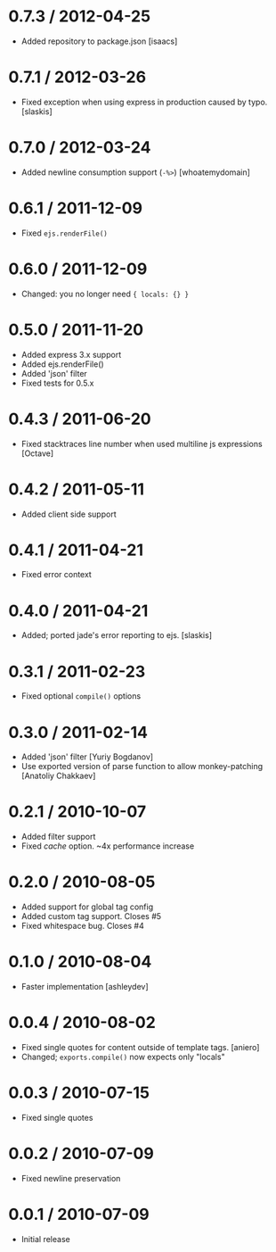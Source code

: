 
0.7.3 / 2012-04-25 
==================

  * Added repository to package.json [isaacs]

0.7.1 / 2012-03-26 
==================

  * Fixed exception when using express in production caused by typo. [slaskis]

0.7.0 / 2012-03-24 
==================

  * Added newline consumption support (`-%>`) [whoatemydomain]

0.6.1 / 2011-12-09 
==================

  * Fixed `ejs.renderFile()`

0.6.0 / 2011-12-09 
==================

  * Changed: you no longer need `{ locals: {} }`

0.5.0 / 2011-11-20 
==================

  * Added express 3.x support
  * Added ejs.renderFile()
  * Added 'json' filter
  * Fixed tests for 0.5.x

0.4.3 / 2011-06-20 
==================

  * Fixed stacktraces line number when used multiline js expressions [Octave]

0.4.2 / 2011-05-11 
==================

  * Added client side support

0.4.1 / 2011-04-21 
==================

  * Fixed error context

0.4.0 / 2011-04-21 
==================

  * Added; ported jade's error reporting to ejs. [slaskis]

0.3.1 / 2011-02-23 
==================

  * Fixed optional `compile()` options

0.3.0 / 2011-02-14 
==================

  * Added 'json' filter [Yuriy Bogdanov]
  * Use exported version of parse function to allow monkey-patching [Anatoliy Chakkaev]

0.2.1 / 2010-10-07 
==================

  * Added filter support
  * Fixed _cache_ option. ~4x performance increase

0.2.0 / 2010-08-05 
==================

  * Added support for global tag config
  * Added custom tag support. Closes #5
  * Fixed whitespace bug. Closes #4

0.1.0 / 2010-08-04
==================

  * Faster implementation [ashleydev]

0.0.4 / 2010-08-02
==================

  * Fixed single quotes for content outside of template tags. [aniero]
  * Changed; `exports.compile()` now expects only "locals"

0.0.3 / 2010-07-15
==================

  * Fixed single quotes

0.0.2 / 2010-07-09
==================

  * Fixed newline preservation

0.0.1 / 2010-07-09
==================

  * Initial release
